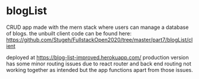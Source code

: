 # blogList 
CRUD app made with the mern stack where users can manage a database of blogs. the unbuilt client code can be found here: https://github.com/Stugeh/FullstackOpen2020/tree/master/part7/blogList/client


deployed at https://blog-list-improved.herokuapp.com/ production version has some minor routing issues due to react router and back end routing not working together as intended but the app functions apart from those issues.
